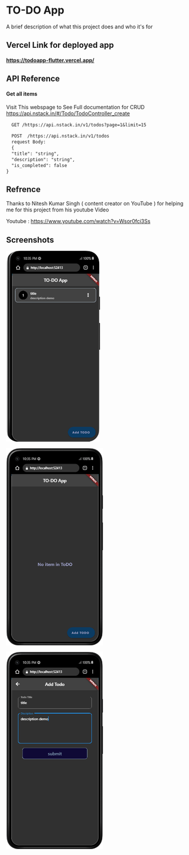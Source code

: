 
# TO-DO App

A brief description of what this project does and who it's for


## Vercel Link for deployed app


#### https://todoapp-flutter.vercel.app/

## API Reference

#### Get all items


Visit This webspage to See Full documentation for CRUD 
https://api.nstack.in/#/Todo/TodoController_create


```http
  GET /https://api.nstack.in/v1/todos?page=1&limit=15
```



```http
  POST  /https://api.nstack.in/v1/todos
  request Body: 
  {
  "title": "string",
  "description": "string",
  "is_completed": false
}

```

## Refrence
Thanks to Nitesh Kumar Singh ( content creator on YouTube ) for helping me for this project from his youtube Video

Youtube : https://www.youtube.com/watch?v=Wsor0fci3Ss

## Screenshots

![App Screenshot](https://github.com/Vishuvishu/todoapp_flutter/blob/eafa64825d8278b147a29fa4dcd4ad2fcff8bcb3/New%20folder/unnamed.png)

![App Screenshot](https://github.com/Vishuvishu/todoapp_flutter/blob/eafa64825d8278b147a29fa4dcd4ad2fcff8bcb3/New%20folder/unnamed%20(2).png)

![App Screenshot](https://github.com/Vishuvishu/todoapp_flutter/blob/main/New%20folder/unnamed%20(1).png)

